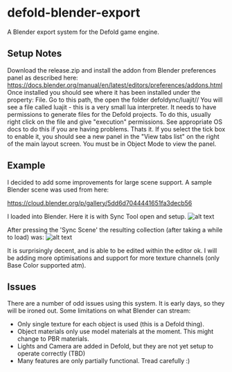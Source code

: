# defold-blender-export
A Blender export system for the Defold game engine.

## Setup Notes
Download the release.zip and install the addon from Blender preferences panel as described here:
https://docs.blender.org/manual/en/latest/editors/preferences/addons.html
Once installed you should see where it has been installed under the property: File.
Go to this path, the open the folder defoldync/luajit/<you platform>/
You will see a file called luajit - this is a very small lua interpreter. It needs to have permissions to generate files for the Defold projects.
To do this, usually right click on the file and give "execution" permissions. See appropriate OS docs to do this if you are having problems.
Thats it. If you select the tick box to enable it, you should see a new panel in the "View tabs list" on the right of the main layout screen.
You must be in Object Mode to view the panel. 

  
  
## Example
I decided to add some improvements for large scene support. A sample Blender scene was used from here:

https://cloud.blender.org/p/gallery/5dd6d7044441651fa3decb56

I loaded into Blender. Here it is with Sync Tool open and setup. 
![alt text](https://raw.githubusercontent.com/dlannan/defold-blender-export/main/images/sync-tool-2021-12-30_22-19.png)

After pressing the 'Sync Scene' the resulting collection (after taking a while to load) was:
![alt text](https://raw.githubusercontent.com/dlannan/defold-blender-export/main/images/sync-tool-2021-12-30_22-20.png)

It is surprisingly decent, and is able to be edited within the editor ok. 
I will be adding more optimisations and support for more texture channels (only Base Color supported atm).

## Issues
There are a number of odd issues using this system. It is early days, so they will be ironed out. 
Some limitations on what Blender can stream:
- Only single texture for each object is used (this is a Defold thing).
- Object materials only use model materials at the moment. This might change to PBR materials.
- Lights and Camera are added in Defold, but they are not yet setup to operate correctly (TBD)
- Many features are only partially functional. Tread carefully :)

